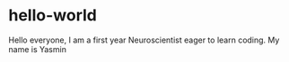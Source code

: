 # hello-world
Hello everyone, I am a first year Neuroscientist eager to learn coding. My name is Yasmin 
